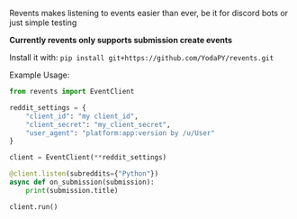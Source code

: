 Revents makes listening to events easier than ever, be it for discord bots or just simple testing

**Currently revents only supports submission create events**

Install it with:
`pip install git+https://github.com/YodaPY/revents.git`

Example Usage:
```py
from revents import EventClient

reddit_settings = {
    "client_id": "my client_id",
    "client_secret": "my_client_secret",
    "user_agent": "platform:app:version by /u/User"
}

client = EventClient(**reddit_settings)

@client.listen(subreddits={"Python"})
async def on_submission(submission):
    print(submission.title)

client.run()
```